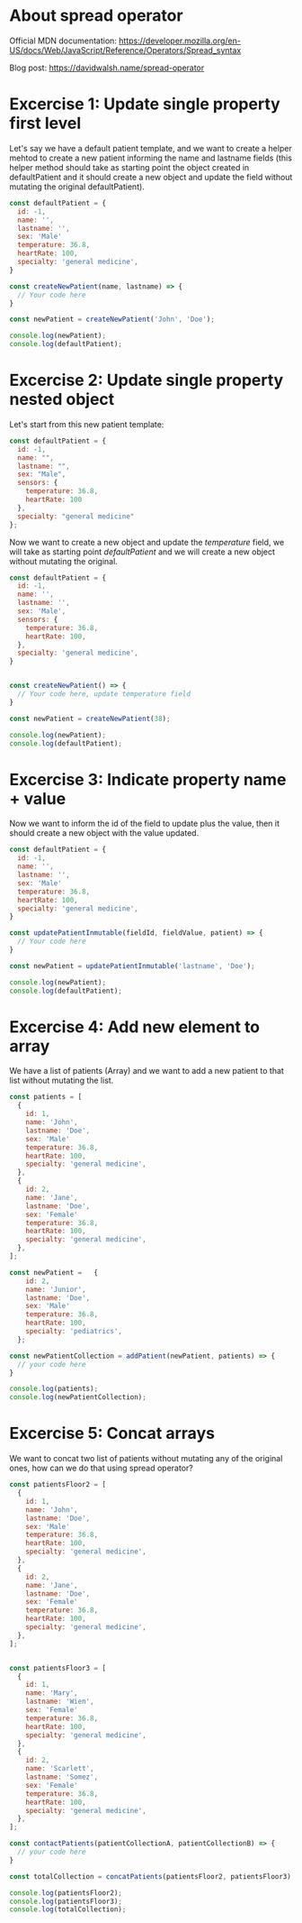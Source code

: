 # About spread operator

Official MDN documentation: https://developer.mozilla.org/en-US/docs/Web/JavaScript/Reference/Operators/Spread_syntax

Blog post: https://davidwalsh.name/spread-operator

# Excercise 1: Update single property first level

Let's say we have a default patient template, and we want
to create a helper mehtod to create a new patient informing
the name and lastname fields (this helper method should
take as starting point the object created in defaultPatient
and it should create a new object and update the field
without mutating the original defaultPatient).

```javascript
const defaultPatient = {
  id: -1,
  name: '',
  lastname: '',
  sex: 'Male'
  temperature: 36.8,
  heartRate: 100,
  specialty: 'general medicine',
}

const createNewPatient(name, lastname) => {
  // Your code here
}

const newPatient = createNewPatient('John', 'Doe');

console.log(newPatient);
console.log(defaultPatient);
```

# Excercise 2: Update single property nested object

Let's start from this new patient template:

```javascript
const defaultPatient = {
  id: -1,
  name: "",
  lastname: "",
  sex: "Male",
  sensors: {
    temperature: 36.8,
    heartRate: 100
  },
  specialty: "general medicine"
};
```

Now we want to create a new object and update the _temperature_ field,
we will take as starting point _defaultPatient_ and we will create
a new object without mutating the original.

```javascript
const defaultPatient = {
  id: -1,
  name: '',
  lastname: '',
  sex: 'Male',
  sensors: {
    temperature: 36.8,
    heartRate: 100,
  },
  specialty: 'general medicine',
}


const createNewPatient() => {
  // Your code here, update temperature field
}

const newPatient = createNewPatient(38);

console.log(newPatient);
console.log(defaultPatient);
```

# Excercise 3: Indicate property name + value

Now we want to inform the id of the field to update plus the value,
then it should create a new object with the value updated.

```javascript
const defaultPatient = {
  id: -1,
  name: '',
  lastname: '',
  sex: 'Male'
  temperature: 36.8,
  heartRate: 100,
  specialty: 'general medicine',
}

const updatePatientInmutable(fieldId, fieldValue, patient) => {
  // Your code here
}

const newPatient = updatePatientInmutable('lastname', 'Doe');

console.log(newPatient);
console.log(defaultPatient);
```

# Excercise 4: Add new element to array

We have a list of patients (Array) and we want to add a new patient
to that list without mutating the list.

```javascript
const patients = [
  {
    id: 1,
    name: 'John',
    lastname: 'Doe',
    sex: 'Male'
    temperature: 36.8,
    heartRate: 100,
    specialty: 'general medicine',
  },
  {
    id: 2,
    name: 'Jane',
    lastname: 'Doe',
    sex: 'Female'
    temperature: 36.8,
    heartRate: 100,
    specialty: 'general medicine',
  },
];

const newPatient =   {
    id: 2,
    name: 'Junior',
    lastname: 'Doe',
    sex: 'Male'
    temperature: 36.8,
    heartRate: 100,
    specialty: 'pediatrics',
  };

const newPatientCollection = addPatient(newPatient, patients) => {
  // your code here
}

console.log(patients);
console.log(newPatientCollection);
```

# Excercise 5: Concat arrays

We want to concat two list of patients without mutating any of the
original ones, how can we do that using spread operator?

```javascript
const patientsFloor2 = [
  {
    id: 1,
    name: 'John',
    lastname: 'Doe',
    sex: 'Male'
    temperature: 36.8,
    heartRate: 100,
    specialty: 'general medicine',
  },
  {
    id: 2,
    name: 'Jane',
    lastname: 'Doe',
    sex: 'Female'
    temperature: 36.8,
    heartRate: 100,
    specialty: 'general medicine',
  },
];


const patientsFloor3 = [
  {
    id: 1,
    name: 'Mary',
    lastname: 'Wien',
    sex: 'Female'
    temperature: 36.8,
    heartRate: 100,
    specialty: 'general medicine',
  },
  {
    id: 2,
    name: 'Scarlett',
    lastname: 'Somez',
    sex: 'Female'
    temperature: 36.8,
    heartRate: 100,
    specialty: 'general medicine',
  },
];

const contactPatients(patientCollectionA, patientCollectionB) => {
  // your code here
}

const totalCollection = concatPatients(patientsFloor2, patientsFloor3);

console.log(patientsFloor2);
console.log(patientsFloor3);
console.log(totalCollection);
```
